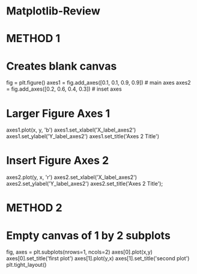 # Matplotlib-Review

# METHOD 1

# Creates blank canvas
fig = plt.figure()
axes1 = fig.add_axes([0.1, 0.1, 0.9, 0.9]) # main axes
axes2 = fig.add_axes([0.2, 0.6, 0.4, 0.3]) # inset axes

# Larger Figure Axes 1
axes1.plot(x, y, 'b')
axes1.set_xlabel('X_label_axes2')
axes1.set_ylabel('Y_label_axes2')
axes1.set_title('Axes 2 Title')

# Insert Figure Axes 2
axes2.plot(y, x, 'r')
axes2.set_xlabel('X_label_axes2')
axes2.set_ylabel('Y_label_axes2')
axes2.set_title('Axes 2 Title');

# METHOD 2

# Empty canvas of 1 by 2 subplots
fig, axes = plt.subplots(nrows=1, ncols=2)
axes[0].plot(x,y)
axes[0].set_title('first plot')
axes[1].plot(y,x)
axes[1].set_title('second plot')
plt.tight_layout()
